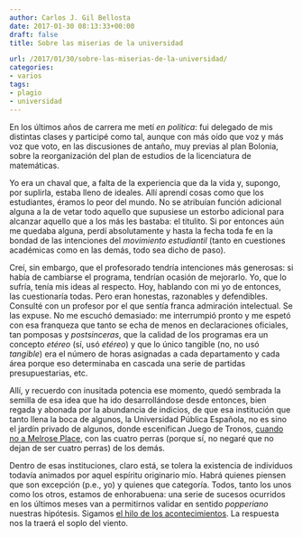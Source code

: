 ```yaml
---
author: Carlos J. Gil Bellosta
date: 2017-01-30 08:13:33+00:00
draft: false
title: Sobre las miserias de la universidad

url: /2017/01/30/sobre-las-miserias-de-la-universidad/
categories:
- varios
tags:
- plagio
- universidad
---
```


En los últimos años de carrera me metí _en política_: fui delegado de mis distintas clases y participé como tal, aunque con más oído que voz y más voz que voto, en las discusiones de antaño, muy previas al plan Bolonia, sobre la reorganización del plan de estudios de la licenciatura de matemáticas.

Yo era un chaval que, a falta de la experiencia que da la vida y, supongo, por suplirla, estaba lleno de ideales. Allí aprendí cosas como que los estudiantes, éramos lo peor del mundo. No se atribuían función adicional alguna a la de vetar todo aquello que supusiese un estorbo adicional para alcanzar aquello que a los más les bastaba: el titulito. Si por entonces aún me quedaba alguna, perdí absolutamente y hasta la fecha toda fe en la bondad de las intenciones del _movimiento estudiantil_ (tanto en cuestiones académicas como en las demás, todo sea dicho de paso).

Creí, sin embargo, que el profesorado tendría intenciones más generosas: si había de cambiarse el programa, tendrían ocasión de mejorarlo. Yo, que lo sufría, tenía mis ideas al respecto. Hoy, hablando con mi yo de entonces, las cuestionaría todas. Pero eran honestas, razonables y defendibles. Consulté con un profesor por el que sentía franca admiración intelectual. Se las expuse. No me escuchó demasiado: me interrumpió pronto y me espetó con esa franqueza que tanto se echa de menos en declaraciones oficiales, tan pomposas y _postsinceras_, que la calidad de los programas era un concepto _etéreo_ (sí, usó _etéreo_) y que lo único tangible (no, no usó _tangible_) era el número de horas asignadas a cada departamento y cada área porque eso determinaba en cascada una serie de partidas presupuestarias, etc.

Allí, y recuerdo con inusitada potencia ese momento, quedó sembrada la semilla de esa idea que ha ido desarrollándose desde entonces, bien regada y abonada por la abundancia de indicios, de que esa institución que tanto llena la boca de algunos, la Universidad Pública Española, no es sino el jardín privado de algunos, donde escenifican Juego de Tronos, [cuando no a Melrose Place](http://politica.elpais.com/politica/2017/01/09/actualidad/1483972707_194299.html), con las cuatro perras (porque sí, no negaré que no dejan de ser cuatro perras) de los demás.

Dentro de esas instituciones, claro está, se tolera la existencia de individuos todavía animados por aquel espíritu originario mío. Habrá quienes piensen que son excepción (p.e., yo) y quienes que categoría. Todos, tanto los unos como los otros, estamos de enhorabuena: una serie de sucesos ocurridos en los últimos meses van a permitirnos validar en sentido _popperiano_ nuestras hipótesis. Sigamos [el hilo de los acontecimientos](http://nadaesgratis.es/admin/nada-es-gratis-necesita-a-sus-lectores-ideas-contra-los-plagiadores). La respuesta nos la traerá el soplo del viento.
